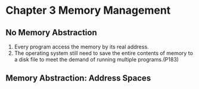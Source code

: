 # Chapter 3 Memory Management

## No Memory Abstraction
1. Every program access the memory by its real address.
2. The operating system still need to save the entire contents of memory to a disk file to meet the demand of running multiple programs.(P183)

## Memory Abstraction: Address Spaces